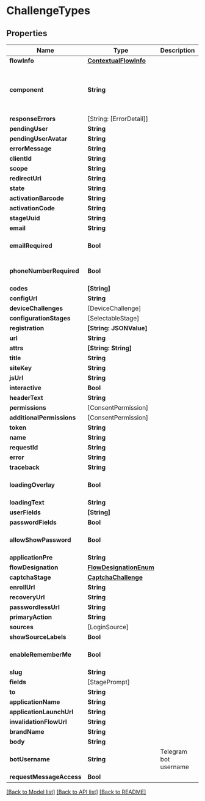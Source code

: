 # ChallengeTypes

## Properties
Name | Type | Description | Notes
------------ | ------------- | ------------- | -------------
**flowInfo** | [**ContextualFlowInfo**](ContextualFlowInfo.md) |  | [optional] 
**component** | **String** |  | [optional] [default to "ak-stage-user-login"]
**responseErrors** | [String: [ErrorDetail]] |  | [optional] 
**pendingUser** | **String** |  | 
**pendingUserAvatar** | **String** |  | 
**errorMessage** | **String** |  | [optional] 
**clientId** | **String** |  | 
**scope** | **String** |  | 
**redirectUri** | **String** |  | 
**state** | **String** |  | 
**activationBarcode** | **String** |  | 
**activationCode** | **String** |  | 
**stageUuid** | **String** |  | 
**email** | **String** |  | [optional] 
**emailRequired** | **Bool** |  | [optional] [default to true]
**phoneNumberRequired** | **Bool** |  | [optional] [default to true]
**codes** | **[String]** |  | 
**configUrl** | **String** |  | 
**deviceChallenges** | [DeviceChallenge] |  | 
**configurationStages** | [SelectableStage] |  | 
**registration** | **[String: JSONValue]** |  | 
**url** | **String** |  | 
**attrs** | **[String: String]** |  | 
**title** | **String** |  | [optional] 
**siteKey** | **String** |  | 
**jsUrl** | **String** |  | 
**interactive** | **Bool** |  | 
**headerText** | **String** |  | [optional] 
**permissions** | [ConsentPermission] |  | 
**additionalPermissions** | [ConsentPermission] |  | 
**token** | **String** |  | 
**name** | **String** |  | 
**requestId** | **String** |  | 
**error** | **String** |  | [optional] 
**traceback** | **String** |  | [optional] 
**loadingOverlay** | **Bool** |  | [optional] [default to false]
**loadingText** | **String** |  | 
**userFields** | **[String]** |  | 
**passwordFields** | **Bool** |  | 
**allowShowPassword** | **Bool** |  | [optional] [default to false]
**applicationPre** | **String** |  | [optional] 
**flowDesignation** | [**FlowDesignationEnum**](FlowDesignationEnum.md) |  | 
**captchaStage** | [**CaptchaChallenge**](CaptchaChallenge.md) |  | [optional] 
**enrollUrl** | **String** |  | [optional] 
**recoveryUrl** | **String** |  | [optional] 
**passwordlessUrl** | **String** |  | [optional] 
**primaryAction** | **String** |  | 
**sources** | [LoginSource] |  | [optional] 
**showSourceLabels** | **Bool** |  | 
**enableRememberMe** | **Bool** |  | [optional] [default to true]
**slug** | **String** |  | 
**fields** | [StagePrompt] |  | 
**to** | **String** |  | 
**applicationName** | **String** |  | [optional] 
**applicationLaunchUrl** | **String** |  | [optional] 
**invalidationFlowUrl** | **String** |  | [optional] 
**brandName** | **String** |  | 
**body** | **String** |  | 
**botUsername** | **String** | Telegram bot username | 
**requestMessageAccess** | **Bool** |  | 

[[Back to Model list]](../README.md#documentation-for-models) [[Back to API list]](../README.md#documentation-for-api-endpoints) [[Back to README]](../README.md)


